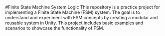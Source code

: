 #Finite State Machine System Logic
This repository is a practice project for implementing a Finite State Machine (FSM) system. The goal is to understand and experiment with FSM concepts by creating a modular and reusable system in Unity. This project includes basic examples and scenarios to showcase the functionality of FSM.
